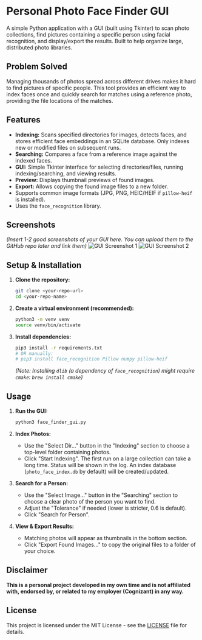 # Personal Photo Face Finder GUI

A simple Python application with a GUI (built using Tkinter) to scan photo collections, find pictures containing a specific person using facial recognition, and display/export the results. Built to help organize large, distributed photo libraries.

## Problem Solved

Managing thousands of photos spread across different drives makes it hard to find pictures of specific people. This tool provides an efficient way to index faces once and quickly search for matches using a reference photo, providing the file locations of the matches.

## Features

- **Indexing:** Scans specified directories for images, detects faces, and stores efficient face embeddings in an SQLite database. Only indexes new or modified files on subsequent runs.
- **Searching:** Compares a face from a reference image against the indexed faces.
- **GUI:** Simple Tkinter interface for selecting directories/files, running indexing/searching, and viewing results.
- **Preview:** Displays thumbnail previews of found images.
- **Export:** Allows copying the found image files to a new folder.
- Supports common image formats (JPG, PNG, HEIC/HEIF if `pillow-heif` is installed).
- Uses the `face_recognition` library.

## Screenshots

_(Insert 1-2 good screenshots of your GUI here. You can upload them to the GitHub repo later and link them)_
![GUI Screenshot 1](link/to/your/screenshot1.png)
![GUI Screenshot 2](link/to/your/screenshot2.png)

## Setup & Installation

1. **Clone the repository:**

   ```bash
   git clone <your-repo-url>
   cd <your-repo-name>
   ```

2. **Create a virtual environment (recommended):**

   ```bash
   python3 -m venv venv
   source venv/bin/activate
   ```

3. **Install dependencies:**
   ```bash
   pip3 install -r requirements.txt
   # OR manually:
   # pip3 install face_recognition Pillow numpy pillow-heif
   ```
   _(Note: Installing `dlib` (a dependency of `face_recognition`) might require `cmake`: `brew install cmake`)_

## Usage

1. **Run the GUI:**

   ```bash
   python3 face_finder_gui.py
   ```

2. **Index Photos:**

   - Use the "Select Dir..." button in the "Indexing" section to choose a top-level folder containing photos.
   - Click "Start Indexing". The first run on a large collection can take a long time. Status will be shown in the log. An index database (`photo_face_index.db` by default) will be created/updated.

3. **Search for a Person:**

   - Use the "Select Image..." button in the "Searching" section to choose a clear photo of the person you want to find.
   - Adjust the "Tolerance" if needed (lower is stricter, 0.6 is default).
   - Click "Search for Person".

4. **View & Export Results:**
   - Matching photos will appear as thumbnails in the bottom section.
   - Click "Export Found Images..." to copy the original files to a folder of your choice.

## Disclaimer

**This is a personal project developed in my own time and is not affiliated with, endorsed by, or related to my employer (Cognizant) in any way.**

## License

This project is licensed under the MIT License - see the [LICENSE](LICENSE) file for details.
